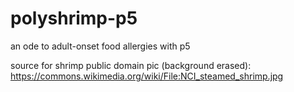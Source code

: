 # polyshrimp-p5
an ode to adult-onset food allergies with p5


source for shrimp public domain pic (background erased): https://commons.wikimedia.org/wiki/File:NCI_steamed_shrimp.jpg

